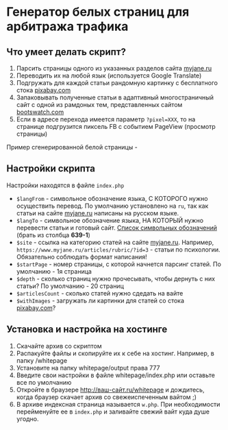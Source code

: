# Генератор белых страниц для арбитража трафика

## Что умеет делать скрипт?


1. Парсить страницы одного из указанных разделов сайта [myjane.ru](myjane.ru) 
2. Переводить их на любой язык (используется Google Translate)
3. Подгружать для каждой статьи рандомную картинку с бесплатного стока [pixabay.com](pixabay.com/ru/)
3. Запаковывать полученные статьи в адаптивный многостраничный сайт с одной из рамдоных тем, представленных сайтом [bootswatch.com](https://bootswatch.com/)
4. Если в адресе перехода имеется параметр `?pixel=XXX`, то на странице подгрузится пиксель FB с событием PageView (просмотр страницы)

Пример сгенерированной белой страницы - 

## Настройки скрипта

Настройки находятся в файле `index.php`

- `$langFrom` - символьное обозначение языка, С КОТОРОГО нужно осуществить перевод. По умолчанию установлено на `ru`, так как статьи на сайте [myjane.ru](myjane.ru) написаны на русском языке.
- `$langTo` - символьное обозначение языка, НА КОТОРЫЙ нужно перевести статьи и готовый сайт. [Список символьных обозначений](https://en.wikipedia.org/wiki/List_of_ISO_639-1_codes) (брать из столбца **639-1**)
- `$site` - ссылка на категорию статей на сайте [myjane.ru](myjane.ru). Например, `https://www.myjane.ru/articles/rubric/?id=3` - статьи по психологии. Обязательно соблюдать формат написания!
- `$startPage` - номер страницы, с которой начнется парсинг статей. По умолчанию - 1я страница
- `$depth` - сколько страниц нужно прочесывать, чтобы дернуть с них статьи? По умолчанию - 20 страниц
- `$articlesCount` - сколько статей нужно сдедать на вайте
- `$withImages` - загружать ли картинки для статей со стока [pixabay.com](pixabay.com/ru/)?


## Установка и настройка на хостинге

1. Скачайте архив со скриптом
2. Распакуйте файлы и скопируйте их к себе на хостинг. Например, в папку /whitepage
3. Установите на папку whitepage/output права 777
4. Введите свои настройки в файле whitepage/index.php или оставьте все по умолчанию
5. Откройте в браузере http://ваш-сайт.ru/whitepage и дождитесь, когда браузер скачает архив со свежеиспеченным вайтом ;) 
6. В архиве индексная страница называется `w.php`. При необходимости перейменуйте ее в `index.php` и заливайте свежий вайт куда душе угодно.